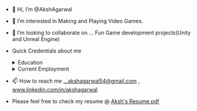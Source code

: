 - 👋 Hi, I’m @AkshAgarwal
- 👀 I’m interested in Making and Playing Video Games.
- 💞️ I’m looking to collaborate on ... Fun Game development projects(Unity and Unreal Engine)
- Quick Credentials about me
    <details>
    <summary>Education</summary>
    
    ### Dewan Public School
    HSC(Higher Secondary Education) in Science (Physics, Chemistry, Mathematics).
    
    ### Backstage Pass Institute of Gaming Technology.
    Bachelors in Computer Science and Game Development.  
    </details>

    <details>
    <summary>Current Employment</summary>

    ### ZVKY Design Studio.
    Intern Unity Game Developer.

    Trainee Game Developer.

    Associate Unity and Unreal Game Developer.
  </details>

- 📫 How to reach me ...akshagarwal54@gmail.com , www.linkedin.com/in/akshagarwal
- Please feel free to check my resume @ [Aksh's Resume.pdf](https://github.com/AkshAgarwal/AkshAgarwal/files/12597277/Aksh.s.Resume.pdf)

<!---
AkshAgarwal/AkshAgarwal is a ✨ special ✨ repository because its `README.md` (this file) appears on your GitHub profile.
You can click the Preview link to take a look at your changes.
--->
